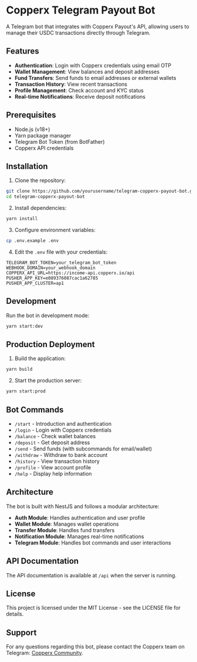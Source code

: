 # Copperx Telegram Payout Bot

A Telegram bot that integrates with Copperx Payout's API, allowing users to manage their USDC transactions directly through Telegram.

## Features

- **Authentication**: Login with Copperx credentials using email OTP
- **Wallet Management**: View balances and deposit addresses
- **Fund Transfers**: Send funds to email addresses or external wallets
- **Transaction History**: View recent transactions
- **Profile Management**: Check account and KYC status
- **Real-time Notifications**: Receive deposit notifications

## Prerequisites

- Node.js (v18+)
- Yarn package manager
- Telegram Bot Token (from BotFather)
- Copperx API credentials

## Installation

1. Clone the repository:

```bash
git clone https://github.com/yourusername/telegram-copperx-payout-bot.git
cd telegram-copperx-payout-bot
```

2. Install dependencies:

```bash
yarn install
```

3. Configure environment variables:

```bash
cp .env.example .env
```

4. Edit the `.env` file with your credentials:

```
TELEGRAM_BOT_TOKEN=your_telegram_bot_token
WEBHOOK_DOMAIN=your_webhook_domain
COPPERX_API_URL=https://income-api.copperx.io/api
PUSHER_APP_KEY=e089376087cac1a62785
PUSHER_APP_CLUSTER=ap1
```

## Development

Run the bot in development mode:

```bash
yarn start:dev
```

## Production Deployment

1. Build the application:

```bash
yarn build
```

2. Start the production server:

```bash
yarn start:prod
```

## Bot Commands

- `/start` - Introduction and authentication
- `/login` - Login with Copperx credentials
- `/balance` - Check wallet balances
- `/deposit` - Get deposit address
- `/send` - Send funds (with subcommands for email/wallet)
- `/withdraw` - Withdraw to bank account
- `/history` - View transaction history
- `/profile` - View account profile
- `/help` - Display help information

## Architecture

The bot is built with NestJS and follows a modular architecture:

- **Auth Module**: Handles authentication and user profile
- **Wallet Module**: Manages wallet operations
- **Transfer Module**: Handles fund transfers
- **Notification Module**: Manages real-time notifications
- **Telegram Module**: Handles bot commands and user interactions

## API Documentation

The API documentation is available at `/api` when the server is running.

## License

This project is licensed under the MIT License - see the LICENSE file for details.

## Support

For any questions regarding this bot, please contact the Copperx team on Telegram: [Copperx Community](https://t.me/copperxcommunity/2991).
